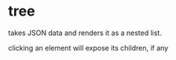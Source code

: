 tree
====

takes JSON data and renders it as a nested list. 

clicking an element will expose its children, if any
